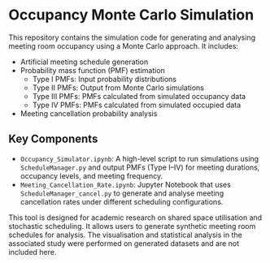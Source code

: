# Occupancy Monte Carlo Simulation

This repository contains the simulation code for generating and analysing meeting room occupancy using a Monte Carlo approach. It includes:

- Artificial meeting schedule generation
- Probability mass function (PMF) estimation
  - Type I PMFs: Input probability distributions
  - Type II PMFs: Output from Monte Carlo simulations
  - Type III PMFs: PMFs calculated from simulated occupancy data
  - Type IV PMFs: PMFs calculated from simulated occupied data
- Meeting cancellation probability analysis


## Key Components

- `Occupancy_Simulator.ipynb`: A high-level script to run simulations using `ScheduleManager.py` and output PMFs (Type I–IV) for meeting durations, occupancy levels, and meeting frequency.
- `Meeting_Cancellation_Rate.ipynb`: Jupyter Notebook that uses `ScheduleManager_cancel.py` to generate and analyse meeting cancellation rates under different scheduling configurations.

This tool is designed for academic research on shared space utilisation and stochastic scheduling. It allows users to generate synthetic meeting room schedules for analysis. The visualisation and statistical analysis in the associated study were performed on generated datasets and are not included here.

